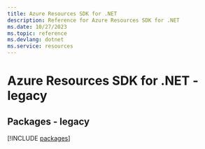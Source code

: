 ```yaml
---
title: Azure Resources SDK for .NET
description: Reference for Azure Resources SDK for .NET
ms.date: 10/27/2023
ms.topic: reference
ms.devlang: dotnet
ms.service: resources
---
```

# Azure Resources SDK for .NET - legacy
## Packages - legacy
[!INCLUDE [packages](resources-index.md)]
